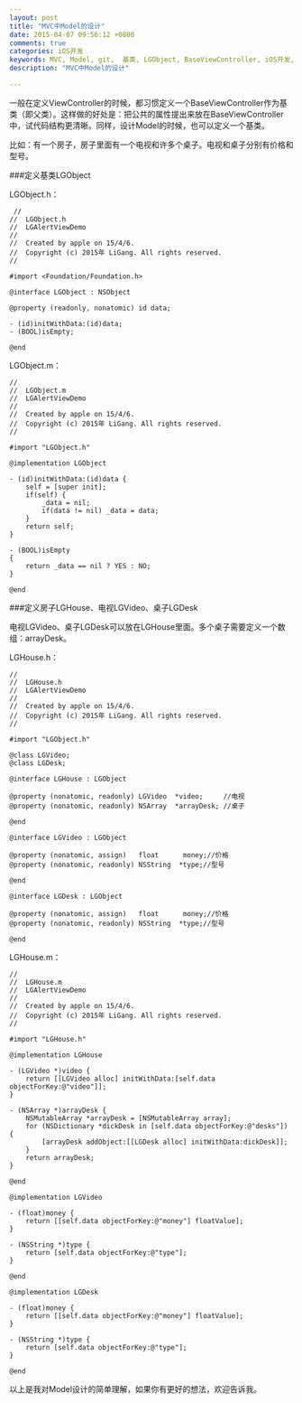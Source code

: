 ```yaml
---
layout: post
title: "MVC中Model的设计"
date: 2015-04-07 09:56:12 +0800
comments: true
categories: iOS开发
keywords: MVC, Model, git,  基类, LGObject, BaseViewController, iOS开发, cocoapods, 个人博客, 刚刚在线
description: "MVC中Model的设计"

---
```


一般在定义ViewController的时候，都习惯定义一个BaseViewController作为基类（即父类）。这样做的好处是：把公共的属性提出来放在BaseViewController中，试代码结构更清晰。同样，设计Model的时候，也可以定义一个基类。

比如：有一个房子，房子里面有一个电视和许多个桌子。电视和桌子分别有价格和型号。

###定义基类LGObject

LGObject.h：
    
	 //
	//  LGObject.h
	//  LGAlertViewDemo
	//
	//  Created by apple on 15/4/6.
	//  Copyright (c) 2015年 LiGang. All rights reserved.
	//
	
	#import <Foundation/Foundation.h>
	
	@interface LGObject : NSObject
	
	@property (readonly, nonatomic) id data;
	
	- (id)initWithData:(id)data;
	- (BOOL)isEmpty;
	
	@end

LGObject.m：

	//
	//  LGObject.m
	//  LGAlertViewDemo
	//
	//  Created by apple on 15/4/6.
	//  Copyright (c) 2015年 LiGang. All rights reserved.
	//
	
	#import "LGObject.h"
	
	@implementation LGObject
	
	- (id)initWithData:(id)data {
	    self = [super init];
	    if(self) {
	        _data = nil;
	        if(data != nil) _data = data;
	    }
	    return self;
	}
	
	- (BOOL)isEmpty
	{
	    return _data == nil ? YES : NO;
	}
	
	@end

###定义房子LGHouse、电视LGVideo、桌子LGDesk

电视LGVideo、桌子LGDesk可以放在LGHouse里面。多个桌子需要定义一个数组：arrayDesk。

LGHouse.h：

	//
	//  LGHouse.h
	//  LGAlertViewDemo
	//
	//  Created by apple on 15/4/6.
	//  Copyright (c) 2015年 LiGang. All rights reserved.
	//
	
	#import "LGObject.h"
	
	@class LGVideo;
	@class LGDesk;
	
	@interface LGHouse : LGObject
	
	@property (nonatomic, readonly) LGVideo  *video;     //电视
	@property (nonatomic, readonly) NSArray  *arrayDesk; //桌子
	
	@end
	
	@interface LGVideo : LGObject
	
	@property (nonatomic, assign)   float      money;//价格
	@property (nonatomic, readonly) NSString  *type;//型号
	
	@end
	
	@interface LGDesk : LGObject
	
	@property (nonatomic, assign)   float      money;//价格
	@property (nonatomic, readonly) NSString  *type;//型号
	
	@end


LGHouse.m：

	//
	//  LGHouse.m
	//  LGAlertViewDemo
	//
	//  Created by apple on 15/4/6.
	//  Copyright (c) 2015年 LiGang. All rights reserved.
	//
	
	#import "LGHouse.h"
	
	@implementation LGHouse
	
	- (LGVideo *)video {
	    return [[LGVideo alloc] initWithData:[self.data objectForKey:@"video"]];
	}
	
	- (NSArray *)arrayDesk {
	    NSMutableArray *arrayDesk = [NSMutableArray array];
	    for (NSDictionary *dickDesk in [self.data objectForKey:@"desks"]) {
	        [arrayDesk addObject:[[LGDesk alloc] initWithData:dickDesk]];
	    }
	    return arrayDesk;
	}
	
	@end
	
	@implementation LGVideo
	
	- (float)money {
	    return [[self.data objectForKey:@"money"] floatValue];
	}
	
	- (NSString *)type {
	    return [self.data objectForKey:@"type"];
	}
	
	@end
	
	@implementation LGDesk
	
	- (float)money {
	    return [[self.data objectForKey:@"money"] floatValue];
	}
	
	- (NSString *)type {
	    return [self.data objectForKey:@"type"];
	}
	
	@end

以上是我对Model设计的简单理解，如果你有更好的想法，欢迎告诉我。
     





